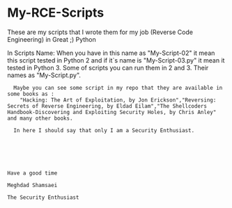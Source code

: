 # My-RCE-Scripts
These are my scripts that I wrote them for my job (Reverse Code Engineering) in Great ;) Python

In Scripts Name:
      When you have in this name as "My-Script-02" it mean this script tested in Python 2 and if it`s name is "My-Script-03.py" it mean it tested in Python 3.
      Some of scripts you can run them in 2 and 3. Their names as "My-Script.py".
                  
      Maybe you can see some script in my repo that they are available in some books as :
        "Hacking: The Art of Exploitation, by Jon Erickson","Reversing: Secrets of Reverse Engineering, by Eldad Eilam","The Shellcoders Handbook-Discovering and Exploiting Security Holes, by Chris Anley" and many other books.
        
      In here I should say that only I am a Security Enthusiast.
        
        
        
        
        
                                                                                               Have a good time
                                                                                               Meghdad Shamsaei
                                                                                            The Security Enthusiast
